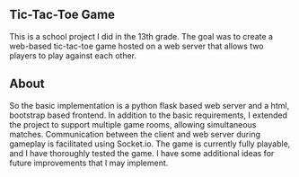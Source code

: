 ## Tic-Tac-Toe Game
This is a school project I did in the 13th grade.
The goal was to create a web-based tic-tac-toe game hosted on a web server that allows two players to play against each other.


## About
So the basic implementation is a python flask based web server and a html, bootstrap based frontend.
In addition to the basic requirements, I extended the project to support multiple game rooms, allowing simultaneous matches.
Communication between the client and web server during gameplay is facilitated using Socket.io.
The game is currently fully playable, and I have thoroughly tested the game. I have some additional ideas for future improvements that I may implement.
